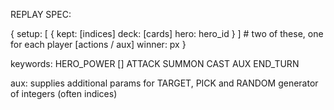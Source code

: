 REPLAY SPEC:

{
    setup: [
        {
            kept: [indices]
            deck: [cards]
            hero: hero_id
        }
    ] # two of these, one for each player
    [actions / aux]
    winner: px
}


keywords:
HERO_POWER [<TARGET>]
ATTACK <SOURCE> <TARGET>
SUMMON <CARD>
CAST <CARD>
AUX <INT>
END_TURN


aux:
supplies additional params for TARGET, PICK and RANDOM
generator of integers (often indices)